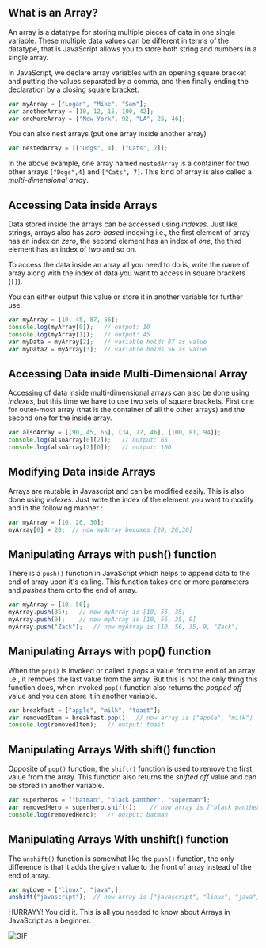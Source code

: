 ## What is an Array?
An array is a datatype for storing multiple pieces of data in one single variable. These multiple data values can be different in terms of the datatype, that is JavaScript allows you to store both string and numbers in a single array.

In JavaScript, we declare array variables with an opening square bracket and putting the values separated by a comma, and then finally ending the declaration by a closing square bracket. 

```javascript
var myArray = ["Logan", "Mike", "Sam"];
var anotherArray = [10, 12, 15, 100, 42];
var oneMoreArray = ["New York", 92, "LA", 25, 46];
```

You can also nest arrays (put one array inside another array)

```javascript
var nestedArray = [["Dogs", 4], ["Cats", 7]];
``` 

In the above example, one array named `nestedArray` is a container for two other arrays `["Dogs",4]` and `["Cats", 7]`.
This kind of array is also called a *multi-dimensional array*.

## Accessing Data inside Arrays

Data stored inside the arrays can be accessed using *indexes*. Just like strings, arrays also has *zero-based* indexing i.e., the first element of array has an index on *zero*, the second element has an index of *one*, the third element has an index of *two* and so on. 

To access the data inside an array all you need to do is, write the name of array along with the index of data you want to access in square brackets (`[]`).

You can either output this value or store it in another variable for further use. 

```javascript
var myArray = [10, 45, 87, 56];
console.log(myArray[0]);   // output: 10 
console.log(myArray[1]);   // output: 45
var myData = myArray[2];   // variable holds 87 as value 
var myData2 = myArray[3];  // variable holds 56 as value
```

## Accessing Data inside Multi-Dimensional Array

Accessing of data inside multi-dimensional arrays can also be done using *indexes*, but this time we have to use two sets of square brackets. First one for outer-most array (that is the container of all the other arrays) and the second one for the inside array. 

```javascript
var alsoArray = [[90, 45, 65], [34, 72, 46], [100, 81, 94]];
console.log(alsoArray[0][2]);   // output: 65
console.log(alsoArray[2][0]);   // output: 100
```

## Modifying Data inside Arrays

Arrays are mutable in Javascript and can be modified easily. This is also done using *indexes*. Just write the index of the element you want to modify and in the following manner :

```javascript
var myArray = [10, 26, 30];
myArray[0] = 20;  // now myArray becomes [20, 26,30]
```

## Manipulating Arrays with push() function

There is a `push()` function in JavaScript which helps to append data to the end of array upon it's calling. This function takes one or more parameters and *pushes* them onto the end of array.

```javascript
var myArray = [10, 56];
myArray.push(35);   // now myArray is [10, 56, 35]
myArray.push(9);    // now myArray is [10, 56, 35, 9]
myArray.push("Zack");   // now myArray is [10, 56, 35, 9, "Zack"]
```

## Manipulating Arrays with pop() function

When the `pop()` is invoked or called it *pops* a value from the end of an array i.e., it removes the last value from the array. But this is not the only thing this function does, when invoked `pop()` function also returns the *popped off* value and you can store it in another variable.

```javascript
var breakfast = ["apple", "milk", "toast"];
var removedItem = breakfast.pop();  // now array is ["apple", "milk"]
console.log(removedItem);   // output: toast
```

## Manipulating Arrays With shift() function

Opposite of `pop()` function, the `shift()` function is used to remove the first value from the array. This function also returns the *shifted off* value and can be stored in another variable.

```javascript
var superheros = ["batman", "black panther", "superman"];
var removedHero = superhero.shift();    // now array is ["black panther", "superman"]
console.log(removedHero);   // output: batman
```

## Manipulating Arrays With unshift() function

The `unshift()` function is somewhat like the `push()` function, the only difference is that it adds the given value to the front of array instead of the end of array.

```javascript
var myLove = ["linux", "java",];
unshift("javascript");  // now array is ["javascript", "linux", "java"]
```

HURRAYY! You did it. This is all you needed to know about Arrays in JavaScript as a beginner. 

![GIF](https://media.giphy.com/media/26xBuwDvSNN9w8sda/giphy.gif)
